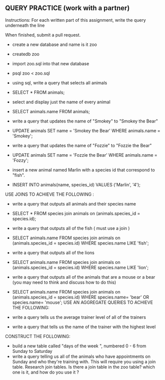 ## QUERY PRACTICE (work with a partner)

Instructions:
For each written part of this assignment, write the query underneath the line

When finished, submit a pull request.

* create a new database and name is it zoo
- createdb zoo
* import zoo.sql into that new database
- psql zoo < zoo.sql
* using sql, write a query that selects all animals
- SELECT * FROM animals;
* select and display just the name of every animal
- SELECT animals.name FROM animals;   
* write a query that updates the name of "Smokey" to "Smokey the Bear"
- UPDATE animals SET name = 'Smokey the Bear' WHERE animals.name = 'Smokey';
* write a query that updates the name of "Fozzie" to "Fozzie the Bear"
- UPDATE animals SET name = 'Fozzie the Bear' WHERE animals.name = 'Fozzy';
* insert a new animal named Marlin with a species id that correspond to "fish".
- INSERT INTO animals(name, species_id) VALUES ('Marlin', '4');

USE JOINS TO ACHIEVE THE FOLLOWING :

* write a query that outputs all animals and their species name
- SELECT * FROM species join animals on (animals.species_id = species.id);
* write a query that outputs all of the fish ( must use a join )
- SELECT animals.name FROM species join animals on (animals.species_id = species.id) WHERE species.name LIKE 'fish';
* write a query that outputs all of the lions
- SELECT animals.name FROM species join animals on (animals.species_id = species.id) WHERE species.name LIKE 'lion';
* write a query that outputs all of the animals that are a mouse or a bear (you may need to think and discuss how to do this)
- SELECT animals.name FROM species join animals on (animals.species_id = species.id) WHERE species.name= 'bear' OR species.name= 'mouse';
USE AN AGGREGATE QUERIES TO ACHIEVE THE FOLLOWING:

* write a query tells us the average trainer level of all of the trainers

* write a query that tells us the name of the trainer with the highest level

CONSTRUCT THE FOLLOWING:

* build a new table called "days of the week ", numbered 0 - 6 from Sunday to Saturday
* write a query telling us all of the animals who have appointments on Sunday and who they're training with. This will require you using a join table.  Research join tables.  Is there a join table in the zoo table? which one is it, and how do you use it ?
